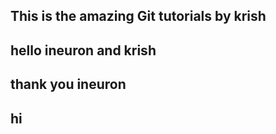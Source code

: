 ##  This is the amazing  Git tutorials by krish
## hello ineuron and krish
## thank you ineuron
## hi